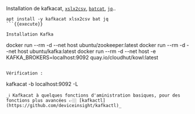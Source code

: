 Installation de kafkacat, [`xslx2csv`](https://manpages.ubuntu.com/manpages/bionic/man1/xlsx2csv.1.html), [`batcat`](https://github.com/sharkdp/bat), [`jq`](https://github.com/stedolan/jq)..
```
apt install -y kafkacat xlsx2csv bat jq 
```{{execute}}

Installation Kafka

```
docker run --rm -d --net host ubuntu/zookeeper:latest
docker run --rm -d --net host ubuntu/kafka:latest
docker run --rm -d --net host -e KAFKA_BROKERS=localhost:9092 quay.io/cloudhut/kowl:latest
```{{execute}}

Vérification :
```
kafkacat -b localhost:9092 -L
```{{execute}}
_ℹ️ Kafkacat à quelques fonctions d'aministration basiques, pour des fonctions plus avancées 👉🏼 [kafkactl](https://github.com/deviceinsight/kafkactl)_
